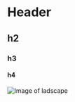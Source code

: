 # Header
## h2
### h3
#### h4
![Image of ladscape](https://images.freeimages.com/image/previews/6e4/river-sunset-nature-png-5690483.png)
